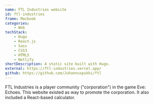 ```yaml
---
name: FTL Industries website
id: ftl-industries
frame: Macbook
categories:
    - Web
techStack:
    - Hugo
    - React.js
    - Sass
    - CSS3
    - HTML5
    - Netlify
shortDescription: A static site built with Hugo.
external: https://ftl-industries.vercel.app/
github: https://github.com/Juhannuspukki/ftl
---
```


FTL Industries is a player community ("corporation") in the game Eve: Echoes. This
website existed as way to promote the corporation. It also included a
React-based calculator.